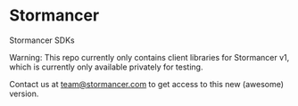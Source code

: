 # Stormancer
Stormancer SDKs

Warning: This repo currently only contains client libraries for Stormancer v1, which is currently only available privately for testing.

Contact us at team@stormancer.com to get access to this new (awesome) version.
